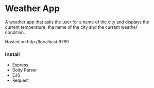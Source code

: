 # Weather App

A weather app that asks the user for a name of the city and displays the current temperature, the name of the city and the current weather condition.

Hosted on http://localhost:6789

### Install

* Express
* Body Parser
* EJS
* Request


